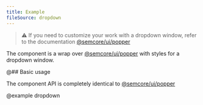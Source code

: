 ```yaml
---
title: Example
fileSource: dropdown
---
```


> ⚠️ If you need to customize your work with a dropdown window, refer to the documentation [@semcore/ui/popper](/utils/popper/)

The component is a wrap over [@semcore/ui/popper](/utils/popper/) with styles for a dropdown window.

@## Basic usage

The component API is completely identical to [@semcore/ui/popper](/utils/popper/)

@example dropdown
